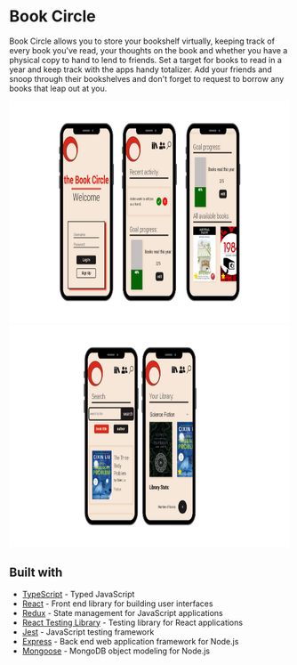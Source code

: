 # Book Circle
Book Circle allows you to store your bookshelf virtually, keeping track of every book you've read, your thoughts on the book and whether you have a physical copy to hand to lend to friends. Set a target for books to read in a year and keep track with the apps handy totalizer. Add your friends and snoop through their bookshelves and don't forget to request to borrow any books that leap out at you. 

<img src="/client/src/images/readMe1.png" height="400"/>
<img src="/client/src/images/readMe2.png" height="400"/>


## Built with
* [TypeScript](https://www.typescriptlang.org/) - Typed JavaScript 
* [React](https://reactjs.org/) - Front end library for building user interfaces
* [Redux](https://redux.js.org/) - State management for JavaScript applications
* [React Testing Library](https://testing-library.com/) - Testing library for React applications
* [Jest](https://jestjs.io/) - JavaScript testing framework
* [Express](https://expressjs.com/) - Back end web application framework for Node.js
* [Mongoose](https://mongoosejs.com/) - MongoDB object modeling for Node.js
